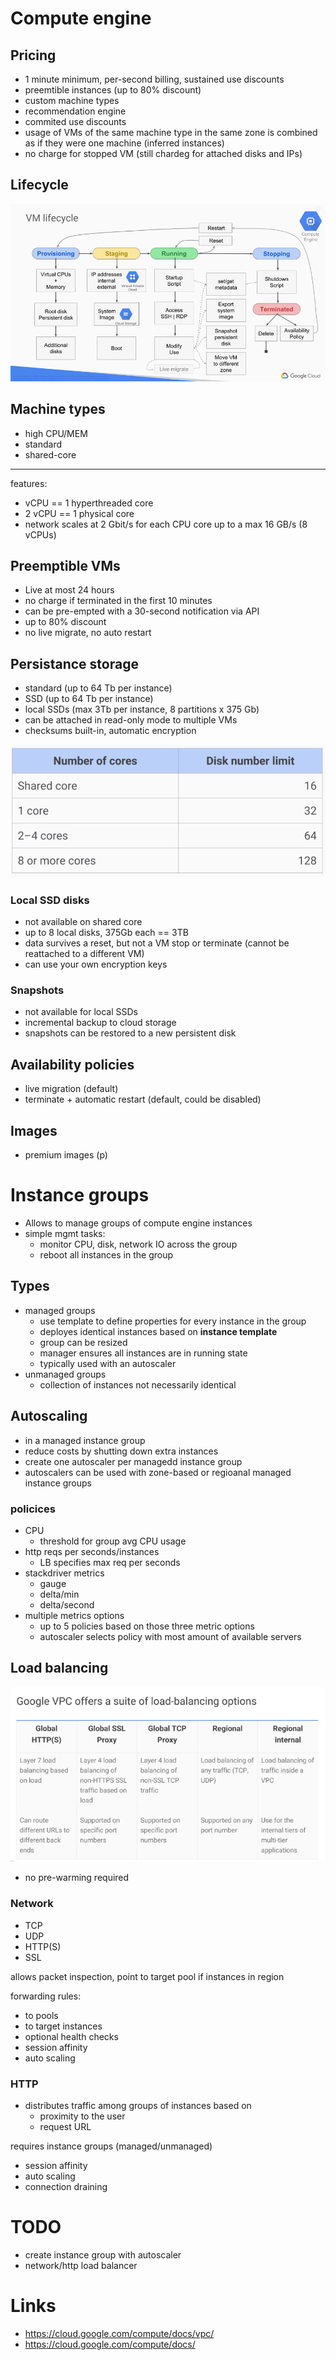 # Compute engine

## Pricing

- 1 minute minimum, per-second billing, sustained use discounts
- preemtible instances (up to 80% discount)
- custom machine types
- recommendation engine
- commited use discounts
- usage of VMs of the same machine type in the same zone is combined as if they were one machine (inferred instances)
- no charge for stopped VM (still chardeg for attached disks and IPs)

## Lifecycle

![alt](./images/vm_lifecycle.png)

## Machine types

- high CPU/MEM
- standard
- shared-core

---
features:
- vCPU == 1 hyperthreaded core
- 2 vCPU == 1 physical core
- network scales at 2 Gbit/s for each CPU core up to a max 16 GB/s (8 vCPUs)

## Preemptible VMs

- Live at most 24 hours
- no charge if terminated in the first 10 minutes
- can be pre-empted with a 30-second notification via API
- up to 80% discount
- no live migrate, no auto restart

## Persistance storage

- standard (up to 64 Tb per instance)
- SSD (up to 64 Tb per instance)
- local SSDs (max 3Tb per instance, 8 partitions x 375 Gb)
- can be attached in read-only mode to multiple VMs
- checksums built-in, automatic encryption

![alt](./images/vm-disks.png)

### Local SSD disks

- not available on shared core
- up to 8 local disks, 375Gb each == 3TB
- data survives a reset, but not a VM stop or terminate (cannot be reattached to a different VM)
- can use your own encryption keys

### Snapshots

- not available for local SSDs
- incremental backup to cloud storage
- snapshots can be restored to a new persistent disk

## Availability policies

- live migration (default)
- terminate + automatic restart (default, could be disabled)

## Images

- premium images (p)

# Instance groups

- Allows to manage groups of compute engine instances
- simple mgmt tasks:
    - monitor CPU, disk, network IO across the group
    - reboot all instances in the group

## Types

- managed groups
    - use template to define properties for every instance in the group
    - deployes identical instances based on **instance template**
    - group can be resized
    - manager ensures all instances are in running state
    - typically used with an autoscaler
- unmanaged groups
    - collection of instances not necessarily identical

## Autoscaling

- in a managed instance group
- reduce costs by shutting down extra instances
- create one autoscaler per managedd instance group
- autoscalers can be used with zone-based or regioanal managed instance groups

### policices

- CPU
    - threshold for group avg CPU usage
- http reqs per seconds/instances
    - LB specifies max req per seconds
- stackdriver metrics
    - gauge
    - delta/min
    - delta/second
- multiple metrics options
    - up to 5 policies based on those three metric options
    - autoscaler selects policy with most amount of available servers

## Load balancing

![alt](./images/lbs.png)

- no pre-warming required

### Network

- TCP
- UDP
- HTTP(S)
- SSL

allows packet inspection, point to target pool if instances in region

forwarding rules:
- to pools
- to target instances
- optional health checks
- session affinity
- auto scaling

### HTTP

- distributes traffic among groups of instances based on
    - proximity to the user
    - request URL

requires instance groups (managed/unmanaged)
- session affinity
- auto scaling
- connection draining

# TODO
- create instance group with autoscaler
- network/http load balancer

# Links

- https://cloud.google.com/compute/docs/vpc/
- https://cloud.google.com/compute/docs/

